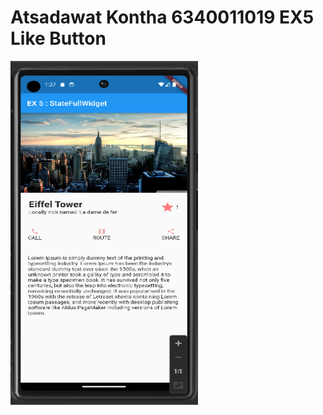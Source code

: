 # Atsadawat Kontha 6340011019   EX5 Like Button


<img src="result.PNG" style="width: 300px; height: 550px">